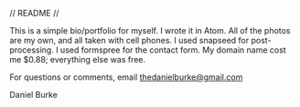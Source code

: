 // README //

This is a simple bio/portfolio for myself.
I wrote it in Atom.
All of the photos are my own, and all taken with cell phones. 
I used snapseed for post-processing.
I used formspree for the contact form.
My domain name cost me $0.88; everything else was free.

For questions or comments, email thedanielburke@gmail.com

Daniel Burke

